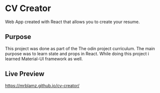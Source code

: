 # CV Creator

Web App created with React that allows you to create your resume.

## Purpose

This project was done as part of the The odin project curriculum. The main purpose was to learn state and props in React. 
While doing this project i learned Material-UI framework as well.

## Live Preview

https://mrblamz.github.io/cv-creator/
